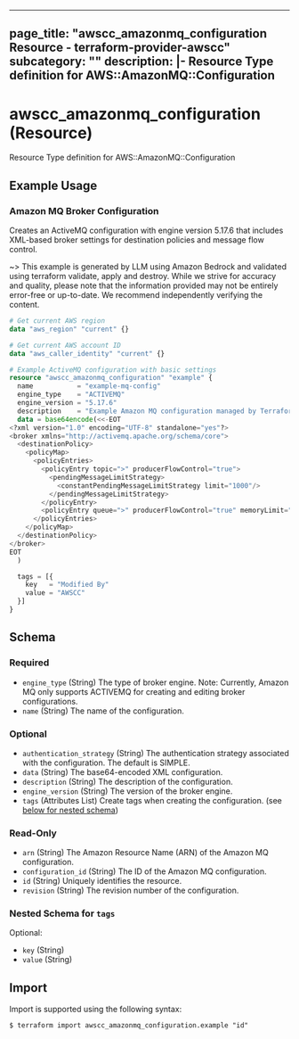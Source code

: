 
---
page_title: "awscc_amazonmq_configuration Resource - terraform-provider-awscc"
subcategory: ""
description: |-
  Resource Type definition for AWS::AmazonMQ::Configuration
---

# awscc_amazonmq_configuration (Resource)

Resource Type definition for AWS::AmazonMQ::Configuration

## Example Usage

### Amazon MQ Broker Configuration

Creates an ActiveMQ configuration with engine version 5.17.6 that includes XML-based broker settings for destination policies and message flow control.

~> This example is generated by LLM using Amazon Bedrock and validated using terraform validate, apply and destroy. While we strive for accuracy and quality, please note that the information provided may not be entirely error-free or up-to-date. We recommend independently verifying the content.

```terraform
# Get current AWS region
data "aws_region" "current" {}

# Get current AWS account ID
data "aws_caller_identity" "current" {}

# Example ActiveMQ configuration with basic settings
resource "awscc_amazonmq_configuration" "example" {
  name           = "example-mq-config"
  engine_type    = "ACTIVEMQ"
  engine_version = "5.17.6"
  description    = "Example Amazon MQ configuration managed by Terraform"
  data = base64encode(<<-EOT
<?xml version="1.0" encoding="UTF-8" standalone="yes"?>
<broker xmlns="http://activemq.apache.org/schema/core">
  <destinationPolicy>
    <policyMap>
      <policyEntries>
        <policyEntry topic=">" producerFlowControl="true">
          <pendingMessageLimitStrategy>
            <constantPendingMessageLimitStrategy limit="1000"/>
          </pendingMessageLimitStrategy>
        </policyEntry>
        <policyEntry queue=">" producerFlowControl="true" memoryLimit="1mb"/>
      </policyEntries>
    </policyMap>
  </destinationPolicy>
</broker>
EOT
  )

  tags = [{
    key   = "Modified By"
    value = "AWSCC"
  }]
}
```

<!-- schema generated by tfplugindocs -->
## Schema

### Required

- `engine_type` (String) The type of broker engine. Note: Currently, Amazon MQ only supports ACTIVEMQ for creating and editing broker configurations.
- `name` (String) The name of the configuration.

### Optional

- `authentication_strategy` (String) The authentication strategy associated with the configuration. The default is SIMPLE.
- `data` (String) The base64-encoded XML configuration.
- `description` (String) The description of the configuration.
- `engine_version` (String) The version of the broker engine.
- `tags` (Attributes List) Create tags when creating the configuration. (see [below for nested schema](#nestedatt--tags))

### Read-Only

- `arn` (String) The Amazon Resource Name (ARN) of the Amazon MQ configuration.
- `configuration_id` (String) The ID of the Amazon MQ configuration.
- `id` (String) Uniquely identifies the resource.
- `revision` (String) The revision number of the configuration.

<a id="nestedatt--tags"></a>
### Nested Schema for `tags`

Optional:

- `key` (String)
- `value` (String)

## Import

Import is supported using the following syntax:

```shell
$ terraform import awscc_amazonmq_configuration.example "id"
```
